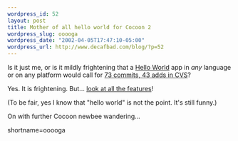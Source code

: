 ```yaml
--- 
wordpress_id: 52
layout: post
title: Mother of all hello world for Cocoon 2
wordpress_slug: ooooga
wordpress_date: "2002-04-05T17:47:10-05:00"
wordpress_url: http://www.decafbad.com/blog/?p=52
---
```

<p>Is it just me, or is it mildly frightening that a <a href="http://chello.sourceforge.net/index.shtml">Hello World</a> app in <i>any</i> language or on any platform would call for <a href="http://sourceforge.net/cvs/?group_id=34620">73 commits, 43 adds in CVS</a>?</p>
<p>Yes.  It is frightening.  But...  <a href="http://chello.sourceforge.net/features.html">look at all the features</a>!</p>
<p>(To be fair, yes I know that "hello world" is not the point.  It's still funny.)</p>
<p>On with further Cocoon newbee wandering...</p>
<!--more-->
shortname=ooooga
